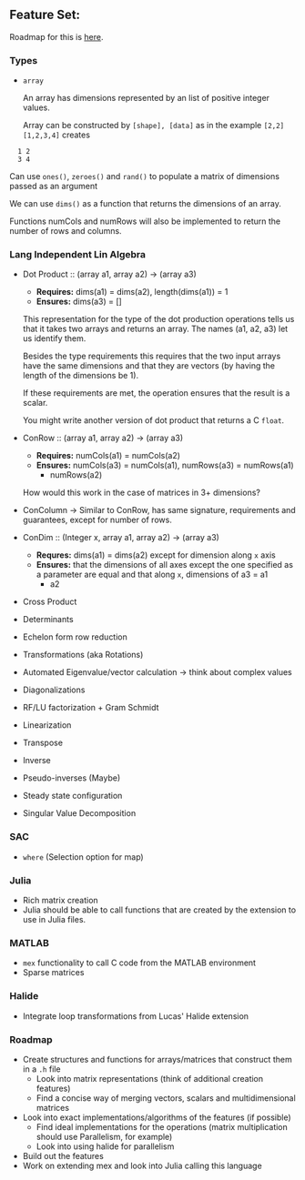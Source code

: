 ## Feature Set:
   
Roadmap for this is [here](#roadmap).

### Types
- ``array``
  
  An array has dimensions represented by an list of positive integer
  values.
    
  Array can be constructed by `[shape], [data]` as in the example `[2,2] [1,2,3,4]` creates
    
 ```
   1 2 
   3 4
 ```

  Can use `ones()`, `zeroes()` and `rand()` to populate a matrix of
  dimensions passed as an argument

  We can use `dims()` as a function that returns the dimensions of an
  array.

  Functions numCols and numRows will also be implemented to return the
  number of rows and columns.

### Lang Independent Lin Algebra
- Dot Product :: (array a1, array a2) -> (array a3)

  - **Requires:**  dims(a1) = dims(a2), length(dims(a1)) = 1
  - **Ensures:** dims(a3) = []
  
  This representation for the type of the dot production operations tells
  us that it takes two arrays and returns an array. The names (a1, a2, a3)
  let us identify them.
  
  Besides the type requirements this requires that the two input arrays
  have the same dimensions and that they are vectors (by having the length
  of the dimensions be 1).
  
  If these requirements are met, the operation ensures that the result is a scalar.
  
  You might write another version of dot product that returns a C ``float``.

- ConRow :: (array a1, array a2) -> (array a3)
  - **Requires:** numCols(a1) = numCols(a2)
  - **Ensures:** numCols(a3) = numCols(a1), numRows(a3) = numRows(a1)
	+ numRows(a2)

  How would this work in the case of matrices in 3+ dimensions?
- ConColumn  -> Similar to ConRow, has same signature, requirements and
  guarantees, except for number of rows.

- ConDim :: (Integer x, array a1, array a2) -> (array a3)
  - **Requres:** dims(a1) = dims(a2) except for dimension along `x` axis
  - **Ensures:** that the dimensions of all axes except the one specified
	as a parameter are equal and that along `x`, dimensions of a3 = a1
	+ a2

- Cross Product
- Determinants
- Echelon form row reduction
- Transformations (aka Rotations)
- Automated Eigenvalue/vector calculation -> think about complex values
- Diagonalizations
- RF/LU factorization + Gram Schmidt
- Linearization
- Transpose
- Inverse
- Pseudo-inverses (Maybe)
- Steady state configuration
- Singular Value Decomposition
    
### SAC
- `where` (Selection option for map)
   
### Julia
- Rich matrix creation
- Julia should be able to call functions that are created by the extension to use in Julia files.
   
### MATLAB
- `mex` functionality to call C code from the MATLAB environment
- Sparse matrices
   
### Halide
- Integrate loop transformations from Lucas' Halide extension
   
### Roadmap
- Create structures and functions for arrays/matrices that construct them in a `.h` file
    - Look into matrix representations (think of additional creation features)
    - Find a concise way of merging vectors, scalars and multidimensional matrices
- Look into exact implementations/algorithms of the features (if possible)
    - Find ideal implementations for the operations (matrix multiplication should use Parallelism, for example)
    - Look into using halide for parallelism
- Build out the features
- Work on extending mex and look into Julia calling this language
